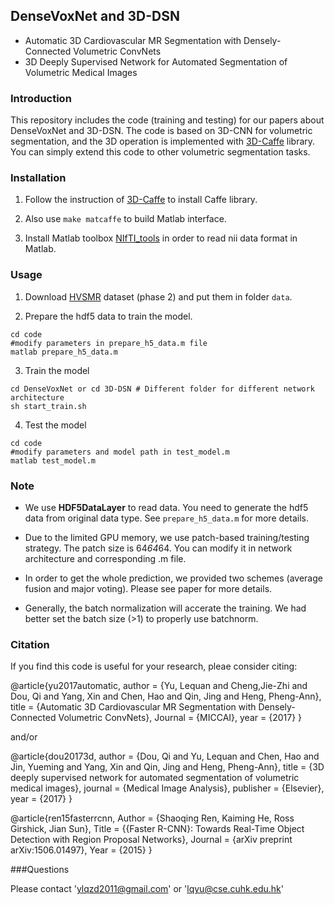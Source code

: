 ## DenseVoxNet and 3D-DSN
 * Automatic 3D Cardiovascular MR Segmentation with Densely-Connected Volumetric ConvNets
 * 3D Deeply Supervised Network for Automated Segmentation of Volumetric Medical Images

### Introduction

This repository includes the code (training and testing) for our papers about DenseVoxNet and 3D-DSN. The code is based on 3D-CNN for volumetric segmentation, and the 3D operation is implemented with [3D-Caffe](https://github.com/yulequan/3D-Caffe) library. You can simply extend this code to other volumetric segmentation tasks.

### Installation

1. Follow the instruction of [3D-Caffe](https://github.com/yulequan/3D-Caffe#installation) to install Caffe library.

2. Also use ```make matcaffe``` to build Matlab interface. 

3. Install Matlab toolbox [NIfTI_tools](https://www.mathworks.com/matlabcentral/fileexchange/8797-tools-for-nifti-and-analyze-image) in order to read nii data format in Matlab.

### Usage

1. Download [HVSMR](http://segchd.csail.mit.edu/data.html) dataset (phase 2) and put them in folder ``data``.

2. Prepare the hdf5 data to train the model.
  ```shell
  cd code
  #modify parameters in prepare_h5_data.m file
  matlab prepare_h5_data.m
  ```
3. Train the model
  ```shell
  cd DenseVoxNet or cd 3D-DSN # Different folder for different network architecture
  sh start_train.sh
  ```
4. Test the model
  ```shell
  cd code
  #modify parameters and model path in test_model.m
  matlab test_model.m
  ```
### Note
- We use **HDF5DataLayer** to read data. You need to generate the hdf5 data from original data type. See ``prepare_h5_data.m`` for more details.

- Due to the limited GPU memory, we use patch-based training/testing strategy. The patch size is 64*64*64. You can modify it in network architecture and corresponding .m file.

- In order to get the whole prediction, we provided two schemes (average fusion and major voting). Please see paper for more details.

- Generally, the batch normalization will accerate the training. We had better set the batch size (>1) to properly use batchnorm.

### Citation
If you find this code is useful for your research, pleae consider citing:
  
  @article{yu2017automatic,
    author = {Yu, Lequan and Cheng,Jie-Zhi and Dou, Qi and Yang, Xin and Chen, Hao and Qin, Jing and Heng, Pheng-Ann},
    title = {Automatic 3D Cardiovascular MR Segmentation with Densely-Connected Volumetric ConvNets},
    Journal = {MICCAI},
    year = {2017}
  }
  
and/or

  @article{dou20173d,
    author = {Dou, Qi and Yu, Lequan and Chen, Hao and Jin, Yueming and Yang, Xin and Qin, Jing and Heng, Pheng-Ann},
    title = {3D deeply supervised network for automated segmentation of volumetric medical images},
    journal = {Medical Image Analysis},
    publisher = {Elsevier},
    year = {2017}
  }
  
  @article{ren15fasterrcnn,
        Author = {Shaoqing Ren, Kaiming He, Ross Girshick, Jian Sun},
        Title = {{Faster R-CNN}: Towards Real-Time Object Detection with Region Proposal Networks},
        Journal = {arXiv preprint arXiv:1506.01497},
        Year = {2015}
    }

###Questions

Please contact 'ylqzd2011@gmail.com' or 'lqyu@cse.cuhk.edu.hk'
